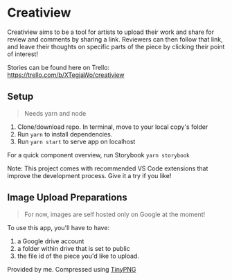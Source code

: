 # Creatiview

Creatiview aims to be a tool for artists to upload their work and share for review and comments by sharing a link. Reviewers can then follow that link, and leave their thoughts on specific parts of the piece by clicking their point of interest!

Stories can be found here on Trello: https://trello.com/b/XTegjaWo/creatiview

## Setup

> Needs yarn and node

1. Clone/download repo. In terminal, move to your local copy's folder
2. Run `yarn` to install dependencies.
3. Run `yarn start` to serve app on localhost

For a quick component overview, run Storybook
`yarn storybook`

Note: This project comes with recommended VS Code extensions that improve the development process. Give it a try if you like!

## Image Upload Preparations

> For now, images are self hosted only on Google at the moment!

To use this app, you'll have to have:

1. a Google drive account
2. a folder within drive that is set to public
3. the file id of the piece you'd like to upload.

Provided by me. Compressed using [TinyPNG](https://tinypng.com/)

